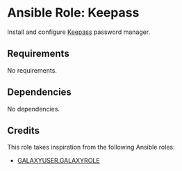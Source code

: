 # Ansible Role: Keepass

Install and configure [Keepass](https://keepassxc.org/) password manager.

## Requirements

No requirements.

## Dependencies

No dependencies.

## Credits

This role takes inspiration from the following Ansible roles:

- [GALAXYUSER.GALAXYROLE](https://github.com/GITUSER/GITREPO)
